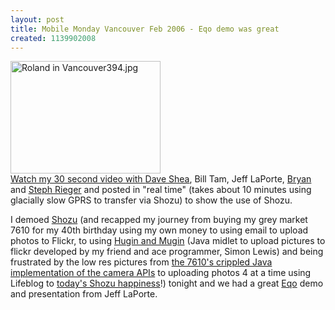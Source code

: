 ```yaml
---
layout: post
title: Mobile Monday Vancouver Feb 2006 - Eqo demo was great
created: 1139902008
---
```

<a href="http://www.flickr.com/photos/roland/99517975/" title="Eqo presentation at MoMo Van"><img src="http://static.flickr.com/39/99517975_021637e62d_m.jpg" width="240" height="180" alt="Roland in Vancouver394.jpg" /></a>
<br />
<a href="http://blip.tv/file/get/Roland-VanVideoVerite064mp4299.mp4">Watch my 30 second video with <a href="http://mezzoblue.com/">Dave Shea</a>, Bill Tam, Jeff LaPorte, <a href="http://bryanrieger.com/">Bryan</a> and <a href="http://stephanierieger.com/">Steph Rieger</a> and posted in "real time" (takes about 10 minutes using glacially slow GPRS to transfer via Shozu) to show the use of Shozu.</a>
<p>I demoed <a href="http://www.shozu.com/">Shozu</a> (and recapped my journey from buying my grey market 7610 for my 40th birthday using my own money to using email to upload photos to Flickr, to using <a href="http://archive.rolandtanglao.com/archives/2005/02/12/huginmugin_10_source_release">Hugin and Mugin</a> (Java midlet to upload pictures to flickr developed by my friend and ace programmer, Simon Lewis) and being frustrated by the low res pictures from <a href="http://www.rolandtanglao.com/archives/2004/12/17/j2me_doesnt_support_the_full_resolution_of_the_nokia_7610_and_other_cameraphones">the 7610's crippled Java implementation of the camera APIs</a> to uploading photos 4 at a time using Lifeblog to <a href="http://www.rolandtanglao.com/archives/2006/01/11/lifeblog-good-shozu-much-better-imho">today's Shozu happiness</a>!)  tonight and we had a great <a href="http://eqo.com/">Eqo</a> demo and presentation from Jeff LaPorte.</p>
